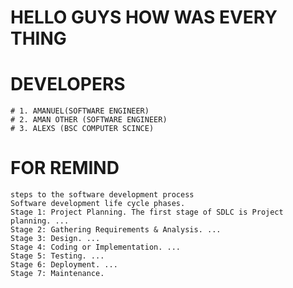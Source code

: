 # HELLO GUYS HOW WAS EVERY THING 
# DEVELOPERS 
    # 1. AMANUEL(SOFTWARE ENGINEER)
    # 2. AMAN OTHER (SOFTWARE ENGINEER)
    # 3. ALEXS (BSC COMPUTER SCINCE)
# FOR REMIND 
    steps to the software development process
    Software development life cycle phases.
    Stage 1: Project Planning. The first stage of SDLC is Project planning. ...
    Stage 2: Gathering Requirements & Analysis. ...
    Stage 3: Design. ...
    Stage 4: Coding or Implementation. ...
    Stage 5: Testing. ...
    Stage 6: Deployment. ...
    Stage 7: Maintenance.
